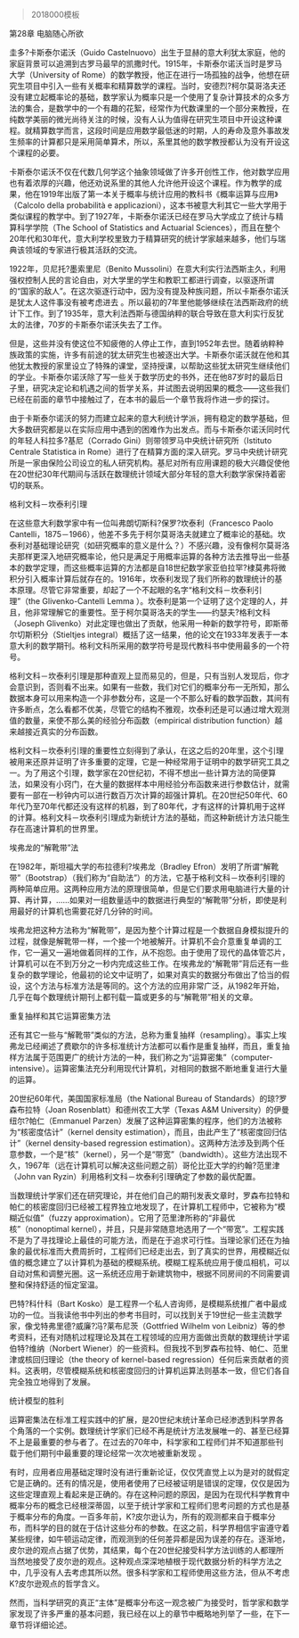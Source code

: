 # 
> 2018000模板





第28章 电脑随心所欲

圭多?卡斯泰尔诺沃（Guido Castelnuovo）出生于显赫的意大利犹太家庭，他的家庭背景可以追溯到古罗马最早的凯撒时代。1915年，卡斯泰尔诺沃当时是罗马大学（University of Rome）的数学教授，他正在进行一场孤独的战争，他想在研究生项目中引入一些有关概率和精算数学的课程。当时，安德烈?柯尔莫哥洛夫还没有建立起概率论的基础，数学家认为概率只是一个使用了复杂计算技术的众多方法的集合，是数学中的一个有趣的花絮，经常作为代数课里的一个部分来教授，在纯数学美丽的微光尚待关注的时候，没有人认为值得在研究生项目中开设这种课程。就精算数学而言，这段时间是应用数学最低迷的时期，人的寿命及意外事故发生频率的计算都只是采用简单算术，所以，系里其他的数学教授都认为没有开设这个课程的必要。

卡斯泰尔诺沃不仅在代数几何学这个抽象领域做了许多开创性工作，他对数学应用也有着浓厚的兴趣，他还劝说系里的其他人允许他开设这个课程。作为教学的成果，他在1919年出版了第一本关于概率与统计应用的教科书《概率运算与应用》（Calcolo della probabilità e applicazioni），这本书被意大利其它一些大学用于类似课程的教学中。到了1927年，卡斯泰尔诺沃已经在罗马大学成立了统计与精算科学学院（The School of Statistics and Actuarial Sciences），而且在整个20年代和30年代，意大利学校里致力于精算研究的统计学家越来越多，他们与瑞典该领域的专家进行极其活跃的交流。

1922年，贝尼托?墨索里尼（Benito Mussolini）在意大利实行法西斯主久，利用强权控制人民的言论自由，对大学里的学生和教职工都进行调查，以驱逐所谓的“国家的敌人”。在这次驱逐行动中，因为没有提及种族问题，所以卡斯泰尔诺沃是犹太人这件事没有被考虑进去 。所以最初的7年里他能够继续在法西斯政府的统计下工作。到了1935年，意大利法西斯与德国纳粹的联合导致在意大利实行反犹太的法律，70岁的卡斯泰尔诺沃失去了工作。

但是，这些并没有使这位不知疲倦的人停止工作，直到1952年去世。随着纳粹种族政策的实施，许多有前途的犹太研究生也被逐出大学。卡斯泰尔诺沃就在他和其他犹太教授的家里设立了特殊的课堂，坚持授课，以帮助这些犹太研究生继续他们的学业。卡斯泰尔诺沃除了写一些关于数学历史的书外，还在他87岁时的最后日子里，研究决定论和机遇之间的哲学关系，并试图去说明因果的概念——这些我们已经在前面的章节中接触过了，在本书的最后一个章节我将作进一步的探讨。

由于卡斯泰尔诺沃的努力而建立起来的意大利统计学派，拥有稳定的数学基础，但大多数研究都是以在实际应用中遇到的困难作为出发点。而与卡斯泰尔诺沃同时代的年轻人科拉多?基尼（Corrado Gini）则带领罗马中央统计研究所（Istituto Centrale Statistica in Rome）进行了在精算方面的深入研究。罗马中央统计研究所是一家由保险公司设立的私人研究机构。基尼对所有应用课题的极大兴趣促使他在20世纪30年代期间与活跃在数理统计领域大部分年轻的意大利数学家保持着密切的联系。

格利文科－坎泰利引理

在这些意大利数学家中有一位叫弗朗切斯科?保罗?坎泰利（Francesco Paolo Cantelli，1875－1966），他差不多先于柯尔莫哥洛夫就建立了概率论的基础。坎泰利对基础理论研究（如研究概率的意义是什么？）不感兴趣，没有像柯尔莫哥洛夫那样更深入地研究概率论，他只是满足于用概率运算的各种方法去推导出一些基本的数学定理，而这些概率运算的方法都是自18世纪数学家亚伯拉罕?棣莫弗将微积分引入概率计算后就存在的。1916年，坎泰利发现了我们所称的数理统计的基本原理。尽管它非常重要，却起了一个不起眼的名字“格利文科－坎泰利引理”（the Glivenko-Cantelli Lemma ）。坎泰利是第一个证明了这个定理的人，并且，他非常理解它的重要性。至于柯尔莫哥洛夫的学生——约瑟夫?格利文科（Joseph Glivenko）对此定理也做出了贡献，他采用一种新的数学符号，即斯蒂尔切斯积分（Stieltjes integral）概括了这一结果，他的论文在1933年发表于一本意大利的数学期刊。格利文科所采用的数学符号是现代教科书中使用最多的一个符号。

格利文科－坎泰利引理是那种直观上显而易见的，但是，只有当别人发现后，你才会意识到，否则看不出来。如果有一些数，我们对它们的概率分布一无所知，那么数据本身可以用来构造一个非参数分布，这是一个不那么好看的数学函数，其间有许多断点，怎么看都不优美，尽管它的结构不雅观，坎泰利还是可以通过增大观测值的数量，来使不那么美的经验分布函数（empirical distribution function）越来越接近真实的分布函数。

格利文科－坎泰利引理的重要性立刻得到了承认，在这之后的20年里，这个引理被用来还原并证明了许多重要的定理，它是一种经常用于证明中的数学研究工具之一。为了用这个引理，数学家在20世纪初，不得不想出一些计算方法的简便算法，如果没有小窍门，在大量的数据样本中用经验分布函数来进行参数估计，就需要有一部在一秒钟内可以进行数百万次计算的超强计算机。在20世纪50年代、60年代乃至70年代都还没有这样的机器，到了80年代，才有这样的计算机用于这样的计算。格利文科－坎泰利引理成为新统计方法的基础，而这种新统计方法只能生存在高速计算机的世界里。

埃弗龙的“解靴带”法

在1982年，斯坦福大学的布拉德利?埃弗龙（Bradley Efron）发明了所谓“解靴带”（Bootstrap）（我们称为“自助法”）的方法，它基于格利文科－坎泰利引理的两种简单应用。这两种应用方法的原理很简单，但是它们要求用电脑进行大量的计算、再计算，……如果对一组数量适中的数据进行典型的“解靴带”分析，即使是利用最好的计算机也需要花好几分钟的时间。

埃弗龙把这种方法称为“解靴带”，是因为整个计算过程是一个数据自身模拟提升的过程，就像是解靴带一样，一个接一个地被解开。计算机不会介意重复单调的工作，它一遍又一遍地做着同样的工作，从不抱怨。由于使用了现代的晶体管芯片，计算机可以在不到万分之一秒内完成这些工作。在埃弗龙的“解靴带”背后还有一些复杂的数学理论，他最初的论文中证明了，如果对真实的数据分布做出了恰当的假设，这个方法与标准方法是等同的。这个方法的应用非常广泛，从1982年开始，几乎在每个数理统计期刊上都刊载一篇或更多的与“解靴带”相关的文章。

重复抽样和其它运算密集方法

还有其它一些与“解靴带”类似的方法，总称为重复抽样（resampling）。事实上埃弗龙已经阐述了费歇尔的许多标准统计方法都可以看作是重复抽样，而且，重复抽样方法属于范围更广的统计方法的一种，我们称之为“运算密集”（computer-intensive）。运算密集法充分利用现代计算机，对相同的数据不断地重复进行大量的运算。

20世纪60年代，美国国家标准局（the National Bureau of Standards）的琼?罗森布拉特（Joan Rosenblatt）和德州农工大学（Texas A&M University）的伊曼纽尔?帕仁（Emmanuel Parzen）发展了这种运算密集的程序，他们的方法被称为“核密度估计”（kernel density estimation），而且，由此产生了“核密度回归估计”（kernel density-based regression estimation）。这两种方法涉及到两个任意参数，一个是“核”（kernel），另一个是“带宽”（bandwidth）。这些方法出现不久，1967年（远在计算机可以解决这些问题之前）哥伦比亚大学的约翰?范里津（John van Ryzin）利用格利文科－坎泰利引理确定了参数的最优配置。

当数理统计学家们还在研究理论，并在他们自己的期刊发表文章时，罗森布拉特和帕仁的核密度回归已经被工程界独立地发现了，在计算机工程师中，它被称为“模糊近似值”（fuzzy approximation）。它用了范里津所称的“非最优核”（nonoptimal kernel），并且，只是非常随意地选用了一个“带宽”。工程实践不是为了寻找理论上最佳的可能方法，而是在于追求可行性。当理论家们还在为抽象的最优标准而大费周折时，工程师们已经走出去，到了真实的世界，用模糊近似值的概念建立了以计算机为基础的模糊系统。模糊工程系统应用于傻瓜相机，可以自动对焦和调整光圈。这一系统还应用于新建筑物中，根据不同房间的不同需要调整和保持舒适的恒定室温。

巴特?科什科（Bart Kosko）是工程界一个私人咨询师，是模糊系统推广者中最成功的一位。当我读他书中列出的参考书目时，可以找到关于19世纪一些主流数学家，像戈特弗里德?威廉?冯?莱布尼茨（Gottfried Wilhelm von Leibniz）等的参考资料，还有对随机过程理论及其在工程领域的应用方面做出贡献的数理统计学诺伯特?维纳（Norbert Wiener）的一些资料。但我找不到罗森布拉特、帕仁、范里津或核回归理论（the theory of kernel-based regression）任何后来贡献者的资料。这表明，尽管模糊系统和核密度回归的计算机运算法则基本一致，但它们各自完全独立地得到了发展。

统计模型的胜利

运算密集法在标准工程实践中的扩展，是20世纪末统计革命已经渗透到科学界各个角落的一个实例。数理统计学家们已经不再是统计方法发展唯一的、甚至已经算不上是最重要的参与者了。在过去的70年中，科学家和工程师们并不知道那些刊载于他们期刊中最重要的理论经常一次次地被重新发现 。

有时，应用者应用基础定理时没有进行重新论证，仅仅凭直觉上以为是对的就假定它是正确的。还有的情况是，使用者使用了已经被证明是错误的定理，仅仅是因为这些定理直观上看起来是正确的。存在这种问题的原因，是因为在现代科学教育中概率分布的概念已经根深蒂固，以至于统计学家和工程师们思考问题的方式也是基于概率分布的角度。一百多年前，K?皮尔逊认为，所有的观测都来自于概率分布，而科学的目的就在于估计这些分布的参数。在这之前，科学界相信宇宙遵守着某些规律，如牛顿运动定律，而观测到的任何差异都是因为误差的存在。逐渐地，皮尔逊的观点占据了优势，其结果，每个在20世纪接受科学方法训练的人都理所当然地接受了皮尔逊的观点。这种观点深深地植根于现代数据分析的科学方法之中，几乎没有人去考虑其所以然。很多科学家和工程师使用这些方法，但从不考虑K?皮尔逊观点的哲学含义。

然而，当科学研究的真正“主体”是概率分布这一观念被广为接受时，哲学家和数学家发现了许多严重的基本问题，我已经在以上的章节中概略地列举了一些，在下一章节将详细论述。



